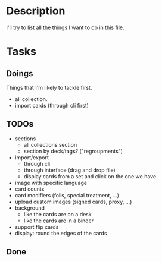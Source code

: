 # Description

I'll try to list all the things I want to do in this file.

# Tasks
## Doings

Things that I'm likely to tackle first.

* all collection.
* import cards (through cli first)

## TODOs

* sections
    * all collections section
    * section by deck/tags? ("regroupments")
* import/export
    * through cli
    * through interface (drag and drop file)
    * display cards from a set and click on the one we have
* image with specific language
* card counts
* card modifiers (foils, special treatment, ...)
* upload custom images (signed cards, proxy, ...)
* background
    * like the cards are on a desk
    * like the cards are in a binder
* support flip cards
* display: round the edges of the cards

## Done